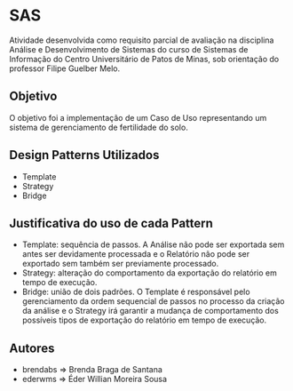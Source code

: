 # SAS

Atividade desenvolvida como requisito parcial de avaliação na disciplina Análise e Desenvolvimento de Sistemas do curso de Sistemas de Informação do Centro Universitário de Patos de Minas, sob orientação do professor Filipe Guelber Melo.

## Objetivo

O objetivo foi a implementação de um Caso de Uso representando um sistema de gerenciamento de fertilidade do solo.

## Design Patterns Utilizados

* Template
* Strategy
* Bridge

## Justificativa do uso de cada Pattern

* Template: sequência de passos. A Análise não pode ser exportada sem antes ser devidamente processada e o Relatório não pode ser exportado sem também ser previamente processado.
* Strategy: alteração do comportamento da exportação do relatório em tempo de execução.
* Bridge: união de dois padrões. O Template é responsável pelo gerenciamento da ordem sequencial de passos no processo da criação da análise e o Strategy irá garantir a mudança de comportamento dos possíveis tipos de exportação do relatório em tempo de execução.

## Autores

* brendabs => Brenda Braga de Santana
* ederwms => Éder Willian Moreira Sousa
